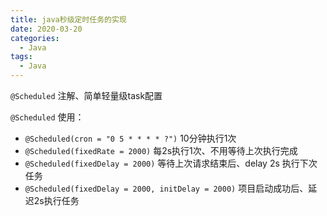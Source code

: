 ```yaml
---
title: java秒级定时任务的实现
date: 2020-03-20
categories:
  - Java
tags:
  - Java
---
```

`@Scheduled` 注解、简单轻量级task配置

`@Scheduled` 使用：
* `@Scheduled(cron = "0 5 * * * * ?")` 10分钟执行1次
* `@Scheduled(fixedRate = 2000)` 每2s执行1次、不用等待上次执行完成
* `@Scheduled(fixedDelay = 2000)` 等待上次请求结束后、delay 2s 执行下次任务
* `@Scheduled(fixedDelay = 2000, initDelay = 2000)` 项目启动成功后、延迟2s执行任务 

